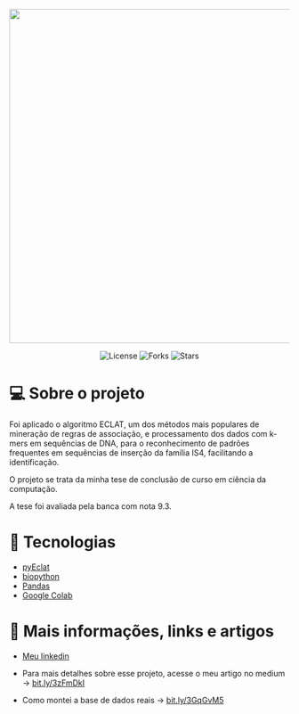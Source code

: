<p align="center">
  <a href="https://medium.com/@renan_gs/reconhecimento-de-padroes-em-sequências-de-inserção-da-família-is4-com-k-mers-e-algoritmo-eclat-b7da1666e20e">
    <img width="600" src="https://user-images.githubusercontent.com/62446486/230542810-ff481620-54f4-4a4f-b3ef-12a1ed7d28ca.png">
  </a>
</p>
<p align="center">
  <img  src="https://img.shields.io/github/license/renan-almeidaa/moveit" alt="License">

  <img src="https://img.shields.io/github/forks/renan-almeidaa/moveit" alt="Forks">     

  <img src="https://img.shields.io/github/stars/renan-almeidaa/moveit" alt="Stars">
</p>

# 💻 Sobre o projeto


Foi aplicado o algoritmo ECLAT, um dos métodos mais populares de mineração de regras de associação, e processamento dos dados com k-mers em sequências de DNA, para o reconhecimento de padrões frequentes em sequências de inserção da família IS4, facilitando a identificação.

O projeto se trata da minha tese de conclusão de curso em ciência da computação.

A tese foi avaliada pela banca com nota 9.3.


# 🚀 Tecnologias

- [pyEclat](https://pypi.org/project/pyECLAT/)
- [biopython](https://pypi.org/project/biopython/)
- [Pandas](https://pandas.pydata.org)
- [Google Colab](https://colab.research.google.com)

# 📎 Mais informações, links e artigos

- <a href='https://www.linkedin.com/in/renan--gs/'> Meu linkedin </a>

- Para mais detalhes sobre esse projeto, acesse o meu artigo no medium -> [bit.ly/3zFmDkI  ](https://bit.ly/3zFmDkI)

- Como montei a base de dados reais -> [bit.ly/3GqGvM5](http://bit.ly/3GqGvM5)
